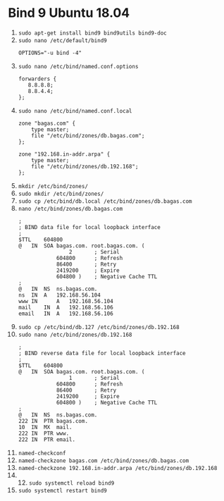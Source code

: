 # Bind 9 Ubuntu 18.04
1. `sudo apt-get install bind9 bind9utils bind9-doc`
2. `sudo nano /etc/default/bind9`
    ```
    OPTIONS="-u bind -4"
    ```
3. `sudo nano /etc/bind/named.conf.options`
    ```
    forwarders {
	   8.8.8.8;
	   8.8.4.4;
	};
    ```
2. `sudo nano /etc/bind/named.conf.local`
    ```
    zone "bagas.com" {
        type master;
        file "/etc/bind/zones/db.bagas.com";
    };

    zone "192.168.in-addr.arpa" {
        type master;
        file "/etc/bind/zones/db.192.168";
    };
    ```
3. `mkdir /etc/bind/zones/`
4. `sudo mkdir /etc/bind/zones/`
5. `sudo cp /etc/bind/db.local /etc/bind/zones/db.bagas.com`
6. `nano /etc/bind/zones/db.bagas.com`
    ```
    ;
    ; BIND data file for local loopback interface
    ;
    $TTL	604800
    @	IN	SOA	bagas.com. root.bagas.com. (
                    2		; Serial
                604800		; Refresh
                86400		; Retry
                2419200		; Expire
                604800 )	; Negative Cache TTL
    ;
    @	IN	NS	ns.bagas.com.
    ns	IN	A	192.168.56.104
    www	IN      A	192.168.56.104
    mail	IN	A	192.168.56.106
    email	IN	A	192.168.56.106

    ```
7. `sudo cp /etc/bind/db.127 /etc/bind/zones/db.192.168`
8.  `sudo nano /etc/bind/zones/db.192.168`
    ```
    ;
    ; BIND reverse data file for local loopback interface
    ;
    $TTL	604800
    @	IN	SOA	bagas.com. root.bagas.com. (
                    1		; Serial
                604800		; Refresh
                86400		; Retry
                2419200		; Expire
                604800 )	; Negative Cache TTL
    ;
    @	IN	NS	ns.bagas.com.
    222	IN	PTR	bagas.com.
    10	IN	MX	mail.
    222	IN	PTR	www.
    222	IN	PTR	email.
    ```
9.  `named-checkconf`
10. `named-checkzone bagas.com /etc/bind/zones/db.bagas.com`
11. `named-checkzone 192.168.in-addr.arpa /etc/bind/zones/db.192.168`
12. 12. `sudo systemctl reload bind9`
13. `sudo systemctl restart bind9`